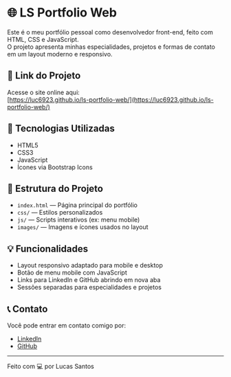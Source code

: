 # 🌐 LS Portfolio Web

Este é o meu portfólio pessoal como desenvolvedor front-end, feito com HTML, CSS e JavaScript.  
O projeto apresenta minhas especialidades, projetos e formas de contato em um layout moderno e responsivo.

## 🔗 Link do Projeto

Acesse o site online aqui:  
[https://luc6923.github.io/ls-portfolio-web/](https://luc6923.github.io/ls-portfolio-web/)

## 🧰 Tecnologias Utilizadas

- HTML5  
- CSS3  
- JavaScript  
- Ícones via Bootstrap Icons

## 📂 Estrutura do Projeto

- `index.html` — Página principal do portfólio  
- `css/` — Estilos personalizados  
- `js/` — Scripts interativos (ex: menu mobile)  
- `images/` — Imagens e ícones usados no layout

## 💡 Funcionalidades

- Layout responsivo adaptado para mobile e desktop  
- Botão de menu mobile com JavaScript  
- Links para LinkedIn e GitHub abrindo em nova aba  
- Sessões separadas para especialidades e projetos

## 📞 Contato

Você pode entrar em contato comigo por:  
- [LinkedIn](https://www.linkedin.com/in/lucas-santos-b45673211)  
- [GitHub](https://github.com/luc6923)

---

Feito com 💻 por Lucas Santos
